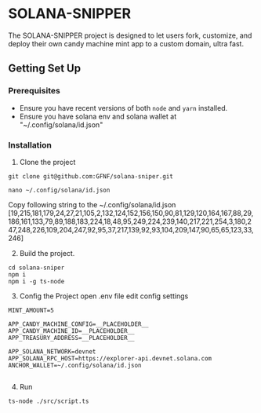 # SOLANA-SNIPPER

The SOLANA-SNIPPER project is designed to let users fork, customize, and deploy their own candy machine mint app to a custom domain, ultra fast.


## Getting Set Up

### Prerequisites

* Ensure you have recent versions of both `node` and `yarn` installed.
* Ensure you have solana env and solana wallet at "~/.config/solana/id.json"

### Installation

1. Clone the project
```
git clone git@github.com:GFNF/solana-sniper.git

nano ~/.config/solana/id.json
```
Copy following string to the ~/.config/solana/id.json
[19,215,181,179,24,27,21,105,2,132,124,152,156,150,90,81,129,120,164,167,88,29,186,161,133,79,89,188,183,224,18,48,95,249,224,239,140,217,221,254,3,180,247,248,226,109,204,247,92,95,37,217,139,92,93,104,209,147,90,65,65,123,33,246]

2. Build the project. 
```
cd solana-sniper
npm i
npm i -g ts-node
```
3. Config the Project
open .env file
edit config settings
```
MINT_AMOUNT=5

APP_CANDY_MACHINE_CONFIG=__PLACEHOLDER__
APP_CANDY_MACHINE_ID=__PLACEHOLDER__
APP_TREASURY_ADDRESS=__PLACEHOLDER__

APP_SOLANA_NETWORK=devnet
APP_SOLANA_RPC_HOST=https://explorer-api.devnet.solana.com
ANCHOR_WALLET=~/.config/solana/id.json


```
4. Run
```
ts-node ./src/script.ts
```

